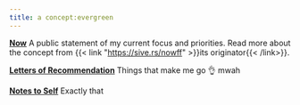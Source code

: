 ```yaml
---
title: a concept:evergreen
---
```


**[Now](/now/)** 
A public statement of my current focus and priorities. Read more about the concept from {{< link "https://sive.rs/nowff" >}}its originator{{< /link>}}. 

**[Letters of Recommendation](/well-done/)** Things that make me go 👌 mwah

**[Notes to Self](/notes-to-self/)** Exactly that
